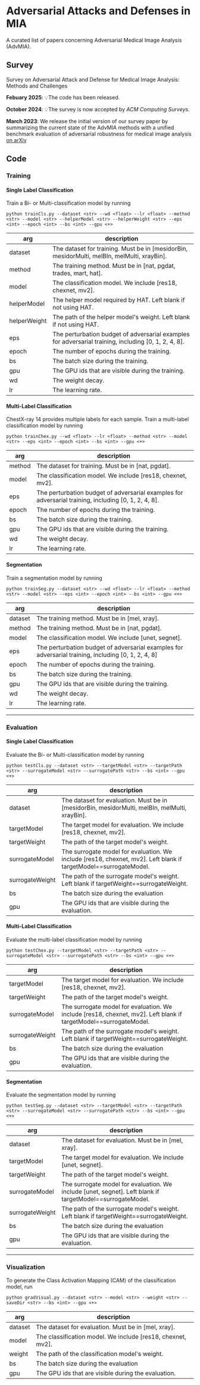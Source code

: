# Adversarial Attacks and Defenses in MIA
A curated list of papers concerning Adversarial Medical Image Analysis (AdvMIA).

## Survey
Survey on Adversarial Attack and Defense for Medical Image Analysis: Methods and Challenges

**Febuary 2025**: 💡The code has been released.

**October 2024**: 💡The survey is now accepted by <em>ACM Computing Surveys</em>.

**March 2023**: We release the initial version of our survey paper by summarizing the current state of the AdvMIA methods with a unified benchmark evaluation of adversarial robustness for medical image analysis [on arXiv](https://arxiv.org/abs/2303.14133)

## Code
### Training

#### Single Label Classification

Train a Bi- or Multi-classification model by running
```commandline
python trainCls.py --dataset <str> --wd <float> --lr <float> --method <str> --model <str> --helperModel <str> --helperWeight <str> --eps <int> --epoch <int> --bs <int> --gpu <+>
```
| arg          | description                                                                                          |
|--------------|------------------------------------------------------------------------------------------------------|
| dataset      | The dataset for training. Must be in [mesidorBin, mesidorMulti, melBIn, melMulti, xrayBin].          |
| method       | The training method. Must be in [nat, pgdat, trades, mart, hat].                                     |
| model        | The classification model. We include [res18, chexnet, mv2].                                          |
| helperModel  | The helper model required by HAT. Left blank if not using HAT.                                       |
| helperWeight | The path of the helper model's weight. Left blank if not using HAT.                                  |
| eps          | The perturbation budget of adversarial examples for adversarial training, including [0, 1, 2, 4, 8]. |
| epoch        | The number of epochs during the training.                                                            |
| bs           | The batch size during the training.                                                                  |
| gpu          | The GPU ids that are visible during the training.                                                    |
| wd           | The weight decay.                                                                                    |
| lr           | The learning rate.                                                                                   |

#### Multi-Label Classification

ChestX-ray 14 provides multiple labels for each sample. Train a multi-label classification model by running
```commandline
python trainChex.py --wd <float> --lr <float> --method <str> --model <str> --eps <int> --epoch <int> --bs <int> --gpu <+>
```
| arg          | description                                                                                          |
|--------------|------------------------------------------------------------------------------------------------------|
| method       | The dataset for training. Must be in [nat, pgdat].                                                   |
| model        | The classification model. We include [res18, chexnet, mv2].                                          |
| eps          | The perturbation budget of adversarial examples for adversarial training, including [0, 1, 2, 4, 8]. |
| epoch        | The number of epochs during the training.                                                            |
| bs           | The batch size during the training.                                                                  |
| gpu          | The GPU ids that are visible during the training.                                                    |
| wd           | The weight decay.                                                                                    |
| lr           | The learning rate.                                                                                   |

#### Segmentation

Train a segmentation model by running

```commandline
python trainSeg.py --dataset <str> --wd <float> --lr <float> --method <str> --model <str> --eps <int> --epoch <int> --bs <int> --gpu <+>
```
| arg     | description                                                                                         |
|---------|-----------------------------------------------------------------------------------------------------|
| dataset | The training method. Must be in [mel, xray].                                                        |
| method  | The training method. Must be in [nat, pgdat].                                                       |
| model   | The classification model. We include [unet, segnet].                                                |
| eps     | The perturbation budget of adversarial examples for adversarial training, including [0, 1, 2, 4, 8] |
| epoch   | The number of epochs during the training.                                                           |
| bs      | The batch size during the training.                                                                 |
| gpu     | The GPU ids that are visible during the training.                                                   |
| wd      | The weight decay.                                                                                   |
| lr      | The learning rate.                                                                                  |

---

### Evaluation

#### Single Label Classification

Evaluate the Bi- or Multi-classification model by running

```commandline
python testCls.py --dataset <str> --targetModel <str> --targetPath <str> --surrogateModel <str> --surrogatePath <str> --bs <int> --gpu <+>
```

| arg             | description                                                                                                      |
|-----------------|------------------------------------------------------------------------------------------------------------------|
| dataset         | The dataset for evaluation. Must be in [mesidorBin, mesidorMulti, melBIn, melMulti, xrayBin].                    |
| targetModel     | The target model for evaluation. We include [res18, chexnet, mv2].                                               |
| targetWeight    | The path of the target model's weight.                                                                           |
| surrogateModel  | The surrogate model for evaluation. We include [res18, chexnet, mv2]. Left blank if targetModel==surrogateModel. |
| surrogateWeight | The path of the surrogate model's weight. Left blank if targetWeight==surrogateWeight.                           |
| bs              | The batch size during the evaluation                                                                             |
| gpu             | The GPU ids that are visible during the evaluation.                                                              |

#### Multi-Label Classification

Evaluate the multi-label classification model by running

```commandline
python testChex.py --targetModel <str> --targetPath <str> --surrogateModel <str> --surrogatePath <str> --bs <int> --gpu <+>
```

| arg             | description                                                                                                      |
|-----------------|------------------------------------------------------------------------------------------------------------------|
| targetModel     | The target model for evaluation. We include [res18, chexnet, mv2].                                               |
| targetWeight    | The path of the target model's weight.                                                                           |
| surrogateModel  | The surrogate model for evaluation. We include [res18, chexnet, mv2]. Left blank if targetModel==surrogateModel. |
| surrogateWeight | The path of the surrogate model's weight. Left blank if targetWeight==surrogateWeight.                           |
| bs              | The batch size during the evaluation                                                                             |
| gpu             | The GPU ids that are visible during the evaluation.                                                              |


#### Segmentation

Evaluate the segmentation model by running

```commandline
python testSeg.py --dataset <str> --targetModel <str> --targetPath <str> --surrogateModel <str> --surrogatePath <str> --bs <int> --gpu <+>
```

| arg             | description                                                                                                      |
|-----------------|------------------------------------------------------------------------------------------------------------------|
| dataset         | The dataset for evaluation. Must be in [mel, xray].                                                              |
| targetModel     | The target model for evaluation. We include [unet, segnet].                                                      |
| targetWeight    | The path of the target model's weight.                                                                           |
| surrogateModel  | The surrogate model for evaluation. We include [unet, segnet]. Left blank if targetModel==surrogateModel. |
| surrogateWeight | The path of the surrogate model's weight. Left blank if targetWeight==surrogateWeight.                           |
| bs              | The batch size during the evaluation                                                                             |
| gpu             | The GPU ids that are visible during the evaluation.                                                              |

---

### Visualization

To generate the Class Activation Mapping (CAM) of the classification model, run

```commandline
python gradVisual.py --dataset <str> --model <str> --weight <str> --saveDir <str> --bs <int> --gpu <+>
```
| arg             | description                                                                                               |
|-----------------|-----------------------------------------------------------------------------------------------------------|
| dataset         | The dataset for evaluation. Must be in [mel, xray].                                                       |
| model           | The classification model. We include [res18, chexnet, mv2].                                               |
| weight          | The path of the classification model's weight.                                                            |
| bs              | The batch size during the evaluation                                                                      |
| gpu             | The GPU ids that are visible during the evaluation.                                                       |

